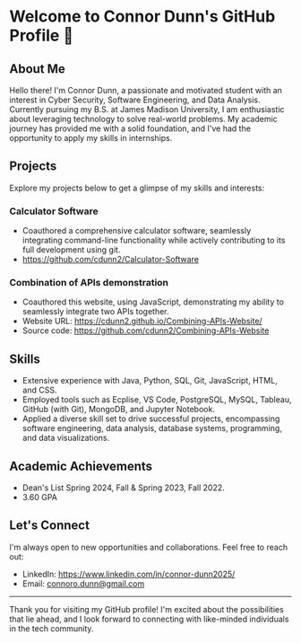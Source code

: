 # Welcome to Connor Dunn's GitHub Profile 👋

## About Me
Hello there! I'm Connor Dunn, a passionate and motivated student with an interest in Cyber Security, Software Engineering, and Data Analysis. Currently pursuing my B.S. at James Madison University, I am enthusiastic about leveraging technology to solve real-world problems. My academic journey has provided me with a solid foundation, and I've had the opportunity to apply my skills in internships.

## Projects
Explore my projects below to get a glimpse of my skills and interests:

### Calculator Software
- Coauthored a comprehensive calculator software, seamlessly integrating command-line functionality while actively contributing to its full development using git.
- https://github.com/cdunn2/Calculator-Software 

### Combination of APIs demonstration
- Coauthored this website, using JavaScript, demonstrating my ability to seamlessly integrate two APIs together.
- Website URL: https://cdunn2.github.io/Combining-APIs-Website/ 
- Source code: https://github.com/cdunn2/Combining-APIs-Website

## Skills
- Extensive experience with Java, Python, SQL, Git, JavaScript, HTML, and CSS.
- Employed tools such as Ecplise, VS Code, PostgreSQL, MySQL, Tableau, GitHub (with Git), MongoDB, and Jupyter Notebook.
- Applied a diverse skill set to drive successful projects, encompassing software engineering, data analysis, database systems, programming, and data visualizations. 

## Academic Achievements
- Dean's List Spring 2024, Fall & Spring 2023, Fall 2022. 
- 3.60 GPA

## Let's Connect
I'm always open to new opportunities and collaborations. Feel free to reach out:

- LinkedIn: https://www.linkedin.com/in/connor-dunn2025/
- Email: connoro.dunn@gmail.com
---

Thank you for visiting my GitHub profile! I'm excited about the possibilities that lie ahead, and I look forward to connecting with like-minded individuals in the tech community.
